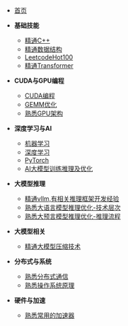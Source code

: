 <!-- _sidebar.md -->

* [首页](/)

* **基础技能**
  * [精通C++](/面试大纲/精通C++.md)
  * [精通数据结构](/面试大纲/精通数据结构.md)
  * [LeetcodeHot100](/面试大纲/LeetcodeHot100.md)
  * [精通Transformer](/面试大纲/精通Transformer.md)

* **CUDA与GPU编程**
  * [CUDA编程](/面试大纲/cuda.md)
  * [GEMM优化](/面试大纲/gemm-opt.md)
  * [熟悉GPU架构](/面试大纲/熟悉GPU架构.md)

* **深度学习与AI**
  * [机器学习](/面试大纲/机器学习.md)
  * [深度学习](/面试大纲/深度学习.md)
  * [PyTorch](/面试大纲/pytorch.md)
  * [AI大模型训练推理及优化](/面试大纲/AI大模型训练推理及优化.md)

* **大模型推理**
  * [精通vllm,有相关推理框架开发经验](/面试大纲/精通vllm,有相关推理框架开发经验.md)
  * [熟悉大语言模型推理优化-技术层次](/面试大纲/熟悉大语言模型推理优化-技术层次.md)
  * [熟悉大预言模型推理优化-推理流程](/面试大纲/熟悉大预言模型推理优化-推理流程.md)

* **大模型相关**
  * [精通大模型压缩技术](/面试大纲/精通大模型压缩技术.md)

* **分布式与系统**
  * [熟悉分布式通信](/面试大纲/熟悉分布式通信.md)
  * [熟悉操作系统原理](/面试大纲/熟悉操作系统原理.md)

* **硬件与加速**
  * [熟悉常用的加速器](/面试大纲/熟悉常用的加速器.md)
